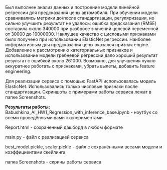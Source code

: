Был выполнен анализ данных и построение модели линейной регрессии для предсказания цены автомобиля. 
При обучении модели сравнивались метрики до/после стандартизации, регуляризации, но сильно улучшить результат не удалось: 
ошибка предсказания (RMSE) составила около 340000 при разбросе значений целевой переменной от 30000 до 10000000.
Наилушее качество с цисловыми признаками было получено при использовании ElasticNet регрессии.
Наиболее информативным для предсказания цены оказался признак engine.
Добавление к рассмотрению категориальных признаков и использование модели гребневой регрессии дало хороший результат результат с ошибкой около 261000. 
Возможно, для улучшения нужно аккуратнее работать с признаками, убрать вылеты, добавить feature engineering.

Для реализации сервиса с помощью FastAPI использовалась модель ElasticNet. Использовались только числовые признаки после стандартизации. Скриншоты с примерами работы сервиса лежат в папке Screenshots.

**Результаты работы:**
Babushkina_AI_HW1_Regression_with_inference_base.ipynb - ноутбук со всеми проведёнными вами экспериментами

Report.html - сохраненный дашборд в любом формате

main.py - файл с реализацией сервиса

best_model.pickle, scaler.pickle - файл с сохранёнными весами модели и коэффициентами скейлинга 

папка Screenshots - скрины работы сервиса
